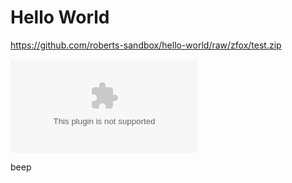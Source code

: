 # Hello World

https://github.com/roberts-sandbox/hello-world/raw/zfox/test.zip

![Download Zip](https://github.com/roberts-sandbox/hello-world/blob/zfox/test.zip?raw=true)

beep

